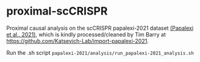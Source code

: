 # proximal-scCRISPR
Proximal causal analysis on the scCRISPR papalexi-2021 dataset [(Papalexi et al., 2021)](https://www.nature.com/articles/s41588-021-00778-2), which is kindly processed/cleaned by Tim Barry at https://github.com/Katsevich-Lab/import-papalexi-2021.



Run the .sh script `papalexi-2021/analysis/run_papalexi-2021_analysis.sh`


